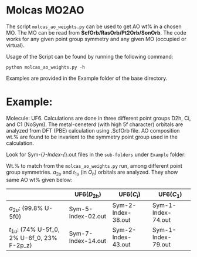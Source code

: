 # Molcas MO2AO

The script `molcas_ao_weights.py` can be used to get AO wt% in a
chosen MO. The MO can be read from **ScfOrb/RasOrb/Pt2Orb/SonOrb**. 
The code works for any given point group symmetry and any given 
MO (occupied or virtual). 

Usage of the Script can be found by running the following command:
 
```
python molcas_ao_weights.py -h
```

Examples are provided in the Example folder of the base directory.

Example:
========
Molecule: UF6. Calculations are done in three different point groups 
D2h, Ci, and C1 (NoSym). The metal-ceneterd (with high 5f character) 
orbitals are analyzed from DFT (PBE) calculation using .ScfOrb file. 
AO composition wt.% are found to be invarient to the symmetry point 
group used in the calculation. 

Look for Sym-{*}-Index-{*}.out files in the `sub-folders` under `Example` folder:

Wt.% to match from the `molcas_ao_weights.py` run, among different 
point group symmetries. *a*<sub>2*u*</sub> and *t*<sub>1*u*</sub> (in
*O*<sub>*h*</sub>) orbitals are analyzed.
They show same AO wt% given below:

|                                                         | UF6(*D*<sub>2*h*</sub>) | UF6(*C*<sub>*i*</sub>) | UF6(*C*<sub>1</sub>) |            
|---------------------------------------------------------|-------------------------|------------------------|----------------------|
| *a*<sub>2*u*</sub>: (99.8% U-5f0)                       | Sym-5-Index-02.out      | Sym-2-Index-38.out     | Sym-1-Index-74.out   |
| *t*<sub>1*u*</sub>: (74% U-5f_0, 2% U-6f_0, 23% F-2p_z) | Sym-7-Index-14.out      | Sym-2-Index-43.out     | Sym-1-Index-79.out   |


